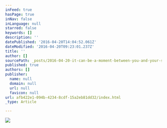 ```yaml
---
inFeed: true
hasPage: true
inNav: false
inLanguage: null
starred: false
keywords: []
description: ''
datePublished: '2016-04-20T14:04:52.061Z'
dateModified: '2016-04-20T09:23:01.237Z'
title: ''
author: []
sourcePath: _posts/2016-04-20-it-can-be-a-moment-between-you-and-your-significant-other-.md
published: true
authors: []
publisher:
  name: null
  domain: null
  url: null
  favicon: null
url: afb422e1-094b-4234-8cdf-15a2eb81dd32/index.html
_type: Article

---
```

![](https://the-grid-user-content.s3-us-west-2.amazonaws.com/18288171-0120-4a79-9b55-c3067ac9479b.jpg)